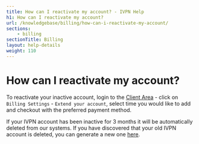 ```yaml
---
title: How can I reactivate my account? - IVPN Help
h1: How can I reactivate my account?
url: /knowledgebase/billing/how-can-i-reactivate-my-account/
sections:
    - billing
sectionTitle: Billing
layout: help-details
weight: 110
---
```

# How can I reactivate my account?

To reactivate your inactive account, login to the [Client Area](/account/login/) - click on `Billing Settings` - `Extend your account`, select time you would like to add and checkout with the preferred payment method.

If your IVPN account has been inactive for 3 months it will be automatically deleted from our systems. If you have discovered that your old IVPN account is deleted, you can generate a new one [here](/pricing/).